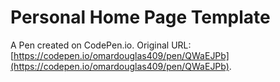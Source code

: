 # Personal Home Page  Template

A Pen created on CodePen.io. Original URL: [https://codepen.io/omardouglas409/pen/QWaEJPb](https://codepen.io/omardouglas409/pen/QWaEJPb).


